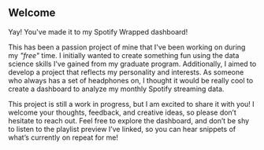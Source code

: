 ## **Welcome** 

Yay! You've made it to my Spotify Wrapped dashboard!

This has been a passion project of mine that I've been working on during my *"free"* time. I initially wanted to create something fun using the data science skills I've gained from my graduate program. Additionally, I aimed to develop a project that reflects my personality and interests. As someone who always has a set of headphones on, I thought it would be really cool to create a dashboard to analyze my monthly Spotify streaming data. 

This project is still a work in progress, but I am excited to share it with you! I welcome your thoughts, feedback, and creative ideas, so please don’t hesitate to reach out. Feel free to explore the dashboard, and don’t be shy to listen to the playlist preview I’ve linked, so you can hear snippets of what’s currently on repeat for me!